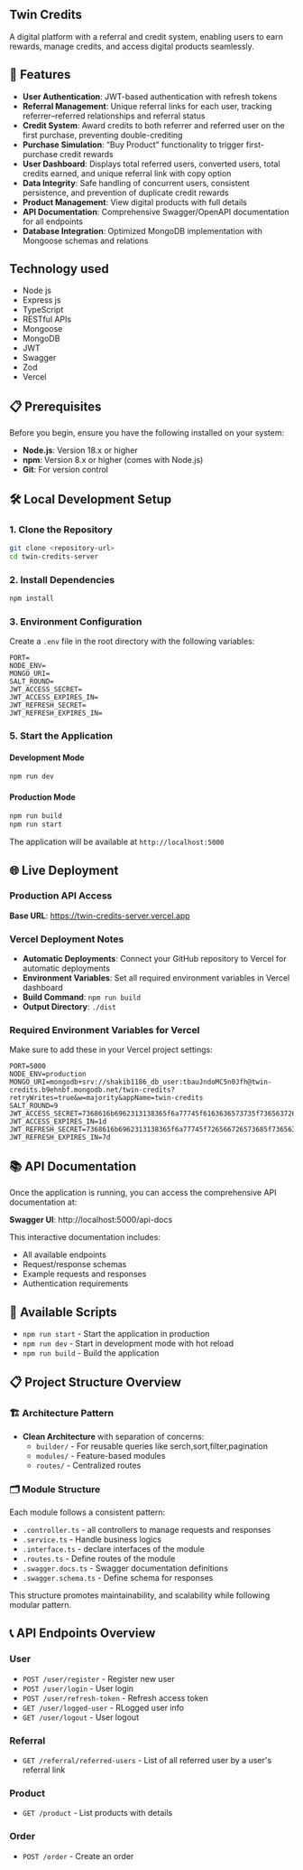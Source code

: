 ## Twin Credits

A digital platform with a referral and credit system, enabling users to earn rewards, manage credits, and access digital products seamlessly.

## 🚀 Features

- **User Authentication**: JWT-based authentication with refresh tokens
- **Referral Management**: Unique referral links for each user, tracking referrer–referred relationships and referral status
- **Credit System**: Award credits to both referrer and referred user on the first purchase, preventing double-crediting
- **Purchase Simulation**: “Buy Product” functionality to trigger first-purchase credit rewards
- **User Dashboard**: Displays total referred users, converted users, total credits earned, and unique referral link with copy option
- **Data Integrity**: Safe handling of concurrent users, consistent persistence, and prevention of duplicate credit rewards
- **Product Management**: View digital products with full details
- **API Documentation**: Comprehensive Swagger/OpenAPI documentation for all endpoints
- **Database Integration**: Optimized MongoDB implementation with Mongoose schemas and relations

## Technology used
- Node js
- Express js
- TypeScript
- RESTful APIs
- Mongoose
- MongoDB
- JWT
- Swagger 
- Zod
- Vercel

## 📋 Prerequisites

Before you begin, ensure you have the following installed on your system:

- **Node.js**: Version 18.x or higher
- **npm**: Version 8.x or higher (comes with Node.js)
- **Git**: For version control

## 🛠️ Local Development Setup

### 1. Clone the Repository

```bash
git clone <repository-url>
cd twin-credits-server
```

### 2. Install Dependencies

```bash
npm install
```

### 3. Environment Configuration

Create a `.env` file in the root directory with the following variables:

```env
PORT=
NODE_ENV=
MONGO_URI=
SALT_ROUND=
JWT_ACCESS_SECRET=
JWT_ACCESS_EXPIRES_IN=
JWT_REFRESH_SECRET=
JWT_REFRESH_EXPIRES_IN=
```

### 5. Start the Application

#### Development Mode

```bash
npm run dev
```

#### Production Mode

```bash
npm run build
npm run start
```

The application will be available at `http://localhost:5000`

## 🌐 Live Deployment

### Production API Access

**Base URL**: https://twin-credits-server.vercel.app

### Vercel Deployment Notes

- **Automatic Deployments**: Connect your GitHub repository to Vercel for automatic deployments
- **Environment Variables**: Set all required environment variables in Vercel dashboard
- **Build Command**: `npm run build`
- **Output Directory**: `./dist`

### Required Environment Variables for Vercel

Make sure to add these in your Vercel project settings:

```env
PORT=5000
NODE_ENV=production
MONGO_URI=mongodb+srv://shakib1186_db_user:tbauJndoMC5n0Jfh@twin-credits.b9ehnbf.mongodb.net/twin-credits?retryWrites=true&w=majority&appName=twin-credits
SALT_ROUND=9
JWT_ACCESS_SECRET=7368616b6962313138365f6a77745f6163636573735f736563726574
JWT_ACCESS_EXPIRES_IN=1d
JWT_REFRESH_SECRET=7368616b6962313138365f6a77745f726566726573685f736563726574
JWT_REFRESH_EXPIRES_IN=7d

```

## 📚 API Documentation

Once the application is running, you can access the comprehensive API documentation at:

**Swagger UI**: http://localhost:5000/api-docs

This interactive documentation includes:

- All available endpoints
- Request/response schemas
- Example requests and responses
- Authentication requirements

## 🔧 Available Scripts

- `npm run start` - Start the application in production
- `npm run dev` - Start in development mode with hot reload
- `npm run build` - Build the application

## 📋 Project Structure Overview

### **🏗️ Architecture Pattern**

- **Clean Architecture** with separation of concerns:
  - `builder/` - For reusable queries like serch,sort,filter,pagination
  - `modules/` - Feature-based modules
  - `routes/` - Centralized routes


### **🗂️ Module Structure**

Each module follows a consistent pattern:

- `.controller.ts` - all controllers to manage requests and responses
- `.service.ts` - Handle business logics
- `.interface.ts` - declare interfaces of the module
- `.routes.ts` - Define routes of the module
- `.swagger.docs.ts` - Swagger documentation definitions
- `.swagger.schema.ts` - Define schema for responses

This structure promotes maintainability, and scalability while following modular pattern.

## 📞 API Endpoints Overview

### User

- `POST /user/register` - Register new user
- `POST /user/login` - User login
- `POST /user/refresh-token` - Refresh access token
- `GET /user/logged-user` - RLogged user info
- `GET /user/logout` - User logout

### Referral

- `GET /referral/referred-users` - List of all referred user by a user's referral link

### Product

- `GET /product` - List products with details

### Order

- `POST /order` - Create an order
